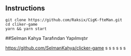 ## Instructions

```
git clone https://github.com/Raksix/CigK-fteMan.git
cd cliker-game
yarn && yarn start
```
 ##Selman Kahya Tarafından Yapılmıştır
 
 https://github.com/SelmanKahya/clicker-game
s
s
s
s
s
s
